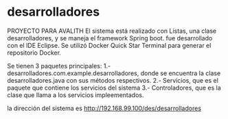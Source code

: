 # desarrolladores
PROYECTO PARA AVALITH
El sistema está realizado con Listas, una clase desarrolladores, y se maneja el framework Spring boot.
fue desarrollado con el IDE Eclipse.
Se utilizó Docker Quick Star Terminal para generar el repositorio Docker.

Se tienen 3 paquetes principales:
1.- desarrolladores.com.example.desarrolladores, donde se encuentra la clase desarrolladores.java con sus métodos respectivos.
2.- Servicios, que es el paquete que contiene los servicios del sistema
3.- Controladores, que es la clase que llama a los servicios impleementados.

la dirección del sistema es http://192.168.99.100/des/desarrolladores

